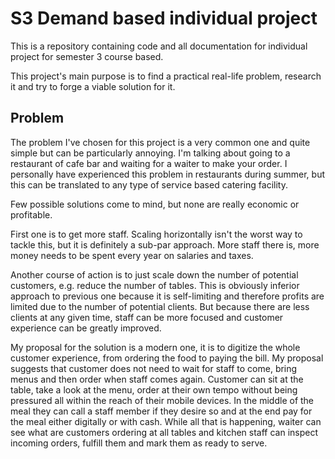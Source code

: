 # S3 Demand based individual project 

This is a repository containing code and all documentation for individual project for semester 3 course based.

This project's main purpose is to find a practical real-life problem, research it and try to forge a viable solution for it.

## Problem

The problem I've chosen for this project is a very common one and quite simple but can be particularly annoying. I'm talking about going to a restaurant of cafe bar and waiting for a waiter to make your order. I personally have experienced this problem in restaurants during summer, but this can be translated to any type of service based catering facility.

Few possible solutions come to mind, but none are really economic or profitable.

First one is to get more staff. Scaling horizontally isn't the worst way to tackle this, but it is definitely a sub-par approach. More staff there is, more money needs to be spent every year on salaries and taxes.

Another course of action is to just scale down the number of potential customers, e.g. reduce the number of tables. This is obviously inferior approach to previous one because it is self-limiting and therefore profits are limited due to the number of potential clients. But because there are less clients at any given time, staff can be more focused and customer experience can be greatly improved.

My proposal for the solution is a modern one, it is to digitize the whole customer experience, from ordering the food to paying the bill. My proposal suggests that customer does not need to wait for staff to come, bring menus and then order when staff comes again. Customer can sit at the table, take a look at the menu, order at their own tempo without being pressured all within the reach of their mobile devices. In the middle of the meal they can call a staff member if they desire so and at the end pay for the meal either digitally or with cash. While all that is happening, waiter can see what are customers ordering at all tables and kitchen staff can inspect incoming orders, fulfill them and mark them as ready to serve.